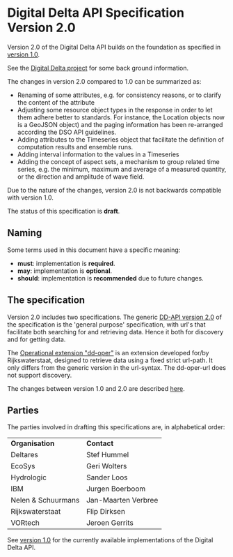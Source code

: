 # Digital Delta API Specification Version 2.0

Version 2.0 of the Digital Delta API builds on the foundation as specified in [version 1.0](https://github.com/DigitaleDeltaOrg/dd-api-spec/blob/master/README.md).

See the [Digital Delta project](http://www.digitaldelta.nu/en/phase-3-operational-phase/item340) for some back ground information.

The changes in version 2.0 compared to 1.0 can be summarized as:

* Renaming of some attributes, e.g. for consistency reasons, or to clarify the content of the attribute
* Adjusting some resource object types in the response in order to let them adhere better to standards. For instance, the Location objects now is a GeoJSON object) and the paging information has been re-arranged according the DSO API guidelines.
* Adding attributes to the Timeseries object that facilitate the definition of computation results and ensemble runs.
* Adding interval information to the values in a Timeseries
* Adding the concept of aspect sets, a mechanism to group related time series, e.g. the minimum, maximum and average of a measured quantity, or the direction and amplitude of wave field.

Due to the nature of the changes, version 2.0 is not backwards compatible with version 1.0.  

The status of this specification is **draft**.

## Naming
Some terms used in this document have a specific meaning:
- **must**: implementation is **required**.
- **may**: implementation is **optional**.
- **should**: implementation is **recommended** due to future changes.  

## The specification
Version 2.0 includes two specifications.
The generic [DD-API version 2.0](dd.v20.raml) of the specification is the 'general purpose' specification, with url's that facilitate both searching for and retrieving data. Hence it both for discovery and for getting data.

The [Operational extension "dd-oper"](dd-oper.v20.raml) is an extension developed for/by Rijkswaterstaat, designed to retrieve data using a fixed strict url-path. It only differs from the generic version in the url-syntax. The dd-oper-url does not support discovery.

The changes between version 1.0 and 2.0 are described [here](https://github.com/DigitaleDeltaOrg/dd-api-spec/blob/2.0/Documentation/Changes_between_1.0_and_2.0.md).

## Parties
The parties involved in drafting this specifications are, in alphabetical order:
<table>
    <tr>
        <td><b>Organisation</b></td>
        <td><b>Contact</b></td>
    </tr>
    <tr>
        <td>Deltares</td>
        <td>Stef Hummel</td>
    </tr>
    <tr>
        <td>EcoSys</td>
        <td>Geri Wolters</td>
    </tr>
    <tr>
        <td>Hydrologic</td>
        <td>Sander Loos</td>
    </tr>
    <tr>
        <td>IBM</td>
        <td>Jurgen Boerboom</td>
    </tr>
    <tr>
        <td>Nelen &amp; Schuurmans</td>
        <td>Jan-Maarten Verbree</td>
    </tr>
    <tr>
        <td>Rijkswaterstaat</td>
        <td>Flip Dirksen</td>
    </tr>
    <tr>
        <td>VORtech</td>
        <td>Jeroen Gerrits</td>
    </tr>
</table>

See [version 1.0](https://github.com/DigitaleDeltaOrg/dd-api-spec/blob/master/README.md) for the currently available implementations of the Digital Delta API.
